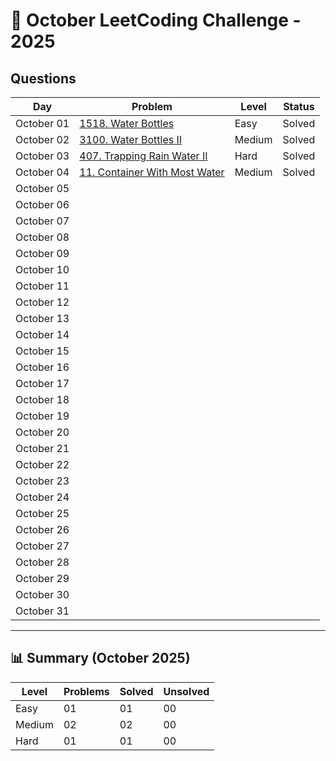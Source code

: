 # 📅 October LeetCoding Challenge - 2025

## Questions

| Day | Problem | Level | Status |
| --- | ------- | ----- | ------ |
| October 01 | [1518. Water Bottles](https://leetcode.com/problems/water-bottles/) | Easy | Solved |
| October 02 | [3100. Water Bottles II](https://leetcode.com/problems/water-bottles-ii/) | Medium | Solved |
| October 03 | [407. Trapping Rain Water II](https://leetcode.com/problems/trapping-rain-water-ii/) | Hard | Solved |
| October 04 | [11. Container With Most Water](https://leetcode.com/problems/container-with-most-water/) | Medium | Solved |
| October 05 | []() |  |  |
| October 06 | []() |  |  |
| October 07 | []() |  |  |
| October 08 | []() |  |  |
| October 09 | []() |  |  |
| October 10 | []() |  |  |
| October 11 | []() |  |  |
| October 12 | []() |  |  |
| October 13 | []() |  |  |
| October 14 | []() |  |  |
| October 15 | []() |  |  |
| October 16 | []() |  |  |
| October 17 | []() |  |  |
| October 18 | []() |  |  |
| October 19 | []() |  |  |
| October 20 | []() |  |  |
| October 21 | []() |  |  |
| October 22 | []() |  |  |
| October 23 | []() |  |  |
| October 24 | []() |  |  |
| October 25 | []() |  |  |
| October 26 | []() |  |  |
| October 27 | []() |  |  |
| October 28 | []() |  |  |
| October 29 | []() |  |  |
| October 30 | []() |  |  |
| October 31 | []() |  |  |

---

## 📊 Summary (October 2025)

| Level  | Problems | Solved | Unsolved |
| ------ | -------- | ------ | -------- |
| Easy   | 01 | 01 | 00 |
| Medium | 02 | 02 | 00 |
| Hard   | 01 | 01 | 00 |
